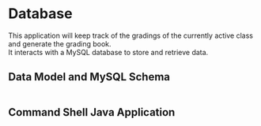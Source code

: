 # Database
This application will keep track of the gradings of the currently active class and generate the grading book. <br>
It interacts with a MySQL database to store and retrieve data.

## Data Model and MySQL Schema
![]()
## Command Shell Java Application
